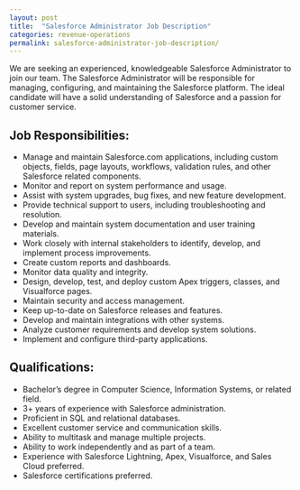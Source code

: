```yaml
---
layout: post
title:  "Salesforce Administrator Job Description"
categories: revenue-operations
permalink: salesforce-administrator-job-description/
---
```

We are seeking an experienced, knowledgeable Salesforce Administrator to join our team. The Salesforce Administrator will be responsible for managing, configuring, and maintaining the Salesforce platform. The ideal candidate will have a solid understanding of Salesforce and a passion for customer service.

## Job Responsibilities:
- Manage and maintain Salesforce.com applications, including custom objects, fields, page layouts, workflows, validation rules, and other Salesforce related components.
- Monitor and report on system performance and usage.
- Assist with system upgrades, bug fixes, and new feature development.
- Provide technical support to users, including troubleshooting and resolution.
- Develop and maintain system documentation and user training materials.
- Work closely with internal stakeholders to identify, develop, and implement process improvements.
- Create custom reports and dashboards.
- Monitor data quality and integrity.
- Design, develop, test, and deploy custom Apex triggers, classes, and Visualforce pages.
- Maintain security and access management.
- Keep up-to-date on Salesforce releases and features.
- Develop and maintain integrations with other systems.
- Analyze customer requirements and develop system solutions.
- Implement and configure third-party applications.

## Qualifications:
- Bachelor’s degree in Computer Science, Information Systems, or related field.
- 3+ years of experience with Salesforce administration.
- Proficient in SQL and relational databases.
- Excellent customer service and communication skills.
- Ability to multitask and manage multiple projects.
- Ability to work independently and as part of a team.
- Experience with Salesforce Lightning, Apex, Visualforce, and Sales Cloud preferred.
- Salesforce certifications preferred.